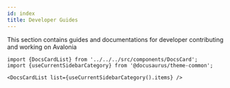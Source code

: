 ```yaml
---
id: index
title: Developer Guides
---
```

This section contains guides and documentations for developer contributing and working on Avalonia

```mdx-code-block
import {DocsCardList} from '../../../src/components/DocsCard';
import {useCurrentSidebarCategory} from '@docusaurus/theme-common';

<DocsCardList list={useCurrentSidebarCategory().items} />
```